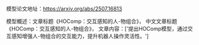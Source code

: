 模型论文地址：https://arxiv.org/abs/2507.16813

模型概述：文章标题《HOComp：交互感知的人-物组合》，
中文文章标题《HOComp：交互感知的人-物组合》，
文章内容：['提出HOComp模型，通过交互感知增强人-物组合的交互能力，提升机器人操作灵活性。']
